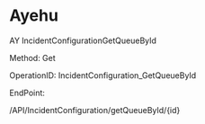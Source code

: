 #     Ayehu


AY IncidentConfigurationGetQueueById

Method: Get

OperationID: IncidentConfiguration_GetQueueById

EndPoint:

/API/IncidentConfiguration/getQueueById/{id}
